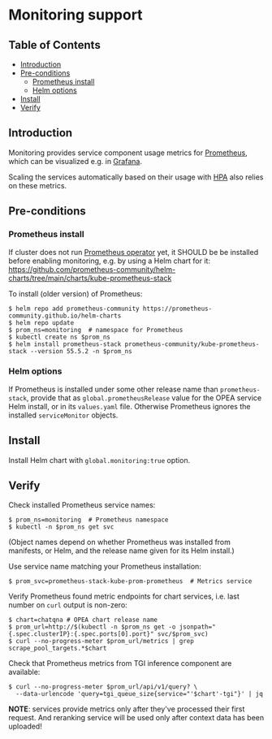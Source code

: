 # Monitoring support

## Table of Contents

- [Introduction](#introduction)
- [Pre-conditions](#pre-conditions)
  - [Prometheus install](#prometheus-install)
  - [Helm options](#helm-options)
- [Install](#install)
- [Verify](#verify)

## Introduction

Monitoring provides service component usage metrics for [Prometheus](https://prometheus.io/),
which can be visualized e.g. in [Grafana](https://grafana.com/).

Scaling the services automatically based on their usage with [HPA](HPA.md) also relies on these metrics.

## Pre-conditions

### Prometheus install

If cluster does not run [Prometheus operator](https://github.com/prometheus-operator/kube-prometheus)
yet, it SHOULD be be installed before enabling monitoring, e.g. by using a Helm chart for it:
https://github.com/prometheus-community/helm-charts/tree/main/charts/kube-prometheus-stack

To install (older version) of Prometheus:

```console
$ helm repo add prometheus-community https://prometheus-community.github.io/helm-charts
$ helm repo update
$ prom_ns=monitoring  # namespace for Prometheus
$ kubectl create ns $prom_ns
$ helm install prometheus-stack prometheus-community/kube-prometheus-stack --version 55.5.2 -n $prom_ns
```

### Helm options

If Prometheus is installed under some other release name than `prometheus-stack`,
provide that as `global.prometheusRelease` value for the OPEA service Helm install,
or in its `values.yaml` file. Otherwise Prometheus ignores the installed
`serviceMonitor` objects.

## Install

Install Helm chart with `global.monitoring:true` option.

## Verify

Check installed Prometheus service names:

```console
$ prom_ns=monitoring  # Prometheus namespace
$ kubectl -n $prom_ns get svc
```

(Object names depend on whether Prometheus was installed from manifests, or Helm,
and the release name given for its Helm install.)

Use service name matching your Prometheus installation:

```console
$ prom_svc=prometheus-stack-kube-prom-prometheus  # Metrics service
```

Verify Prometheus found metric endpoints for chart services, i.e. last number on `curl` output is non-zero:

```console
$ chart=chatqna # OPEA chart release name
$ prom_url=http://$(kubectl -n $prom_ns get -o jsonpath="{.spec.clusterIP}:{.spec.ports[0].port}" svc/$prom_svc)
$ curl --no-progress-meter $prom_url/metrics | grep scrape_pool_targets.*$chart
```

Check that Prometheus metrics from TGI inference component are available:

```console
$ curl --no-progress-meter $prom_url/api/v1/query? \
  --data-urlencode 'query=tgi_queue_size{service="'$chart'-tgi"}' | jq
```

**NOTE**: services provide metrics only after they've processed their first request.
And reranking service will be used only after context data has been uploaded!
